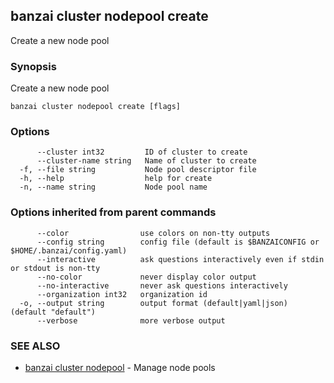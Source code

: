 ## banzai cluster nodepool create

Create a new node pool

### Synopsis

Create a new node pool

```
banzai cluster nodepool create [flags]
```

### Options

```
      --cluster int32         ID of cluster to create
      --cluster-name string   Name of cluster to create
  -f, --file string           Node pool descriptor file
  -h, --help                  help for create
  -n, --name string           Node pool name
```

### Options inherited from parent commands

```
      --color                use colors on non-tty outputs
      --config string        config file (default is $BANZAICONFIG or $HOME/.banzai/config.yaml)
      --interactive          ask questions interactively even if stdin or stdout is non-tty
      --no-color             never display color output
      --no-interactive       never ask questions interactively
      --organization int32   organization id
  -o, --output string        output format (default|yaml|json) (default "default")
      --verbose              more verbose output
```

### SEE ALSO

* [banzai cluster nodepool](banzai_cluster_nodepool.md)	 - Manage node pools

